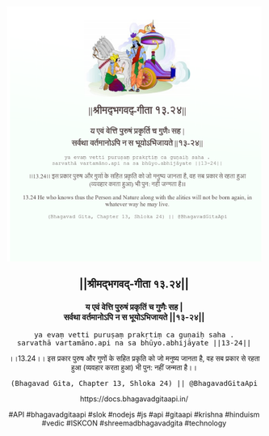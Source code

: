 <img src="../../asset/BG_13_24.png"/>
<center><h2>||श्रीमद्‍भगवद्‍-गीता १३.२४||</h2>
<h3>य एवं वेत्ति पुरुषं प्रकृतिं च गुणैः सह |<br/>सर्वथा वर्तमानोऽपि न स भूयोऽभिजायते ||१३-२४||</h3>
<pre>ya evaṃ vetti puruṣaṃ prakṛtiṃ ca guṇaiḥ saha .<br/>sarvathā vartamāno.api na sa bhūyo.abhijāyate ||13-24||</pre>
<p>।।13.24।। इस प्रकार पुरुष और गुणों के सहित प्रकृति को जो मनुष्य जानता है, वह सब प्रकार से रहता हुआ (व्यवहार करता हुआ) भी पुन: नहीं जन्मता है।।</p>
<pre>(Bhagavad Gita, Chapter 13, Shloka 24) || @BhagavadGitaApi</pre><p>https://docs.bhagavadgitaapi.in/</p><p>#API #bhagavadgitaapi #slok #nodejs #js #api #gitaapi #krishna #hinduism #vedic #ISKCON #shreemadbhagavadgita #technology</p></center>